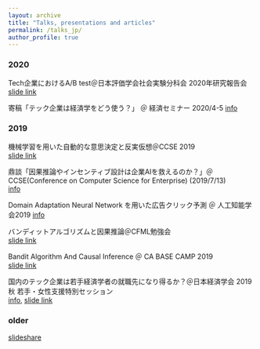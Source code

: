 ```yaml
---
layout: archive
title: "Talks, presentations and articles"
permalink: /talks_jp/
author_profile: true
---
```


### 2020
Tech企業におけるA/B test＠日本評価学会社会実験分科会 2020年研究報告会  
[slide link](https://speakerdeck.com/housecat442/b-test)

寄稿「テック企業は経済学をどう使う？」 ＠ 経済セミナー 2020/4-5
[info](https://www.nippyo.co.jp/shop/magazines/latest/3.html)

### 2019

機械学習を用いた自動的な意思決定と反実仮想＠CCSE 2019  
[slide link](https://speakerdeck.com/housecat442/ji-jie-xue-xi-woyong-itazi-dong-de-nayi-si-jue-ding-tofan-shi-jia-xiang)

鼎談「因果推論やインセンティブ設計は企業AIを救えるのか？」＠ CCSE(Conference on Computer Science for Enterprise) (2019/7/13)  
[info](https://ccse.jp/2019/)

Domain Adaptation Neural Network を用いた広告クリック予測 ＠ 人工知能学会2019
[info](https://www.jstage.jst.go.jp/article/pjsai/JSAI2019/0/JSAI2019_4O2J202/_article/-char/ja/)

バンディットアルゴリズムと因果推論＠CFML勉強会  
[slide link](https://speakerdeck.com/housecat442/bandeitutotoyin-guo-tui-lun)

Bandit Algorithm And Causal Inference ＠ CA BASE CAMP 2019  
[slide link](https://www.slideshare.net/shotayasui/l-05-bandit-with-causality)

国内のテック企業は若手経済学者の就職先になり得るか？＠日本経済学会 2019秋 若手・女性支援特別セッション  
[info](https://www.jeameetings.org/2019f/program2-1.html), [slide link](http://kane-man.sakura.ne.jp/JWEN/pdfs/JEA2019Yasui.pdf)  

### older
[slideshare](https://www.slideshare.net/shotayasui)  